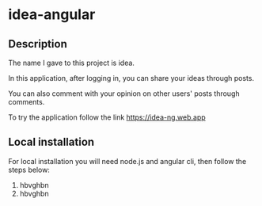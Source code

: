 # idea-angular

<h2> Description </h2>

<p>The name I gave to this project is idea.
  
In this application, after logging in, you can share your ideas through posts.
  
You can also comment with your opinion on other users' posts through comments. </p>

<p> To try the application follow the link <a target="_blank" href="https://idea-ng.web.app"> https://idea-ng.web.app</a> </p>

<h2> Local installation </h2>
<p> For local installation you will need node.js and angular cli, then follow the steps below:

</p>

<ol>
  <li> hbvghbn</li>
  <li> hbvghbn</li>
  
  </ol>

